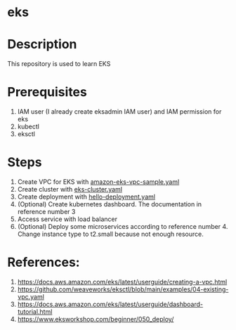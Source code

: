 # eks

# Description

This repository is used to learn EKS

# Prerequisites

1. IAM user (I already create eksadmin IAM user) and IAM permission for eks
2. kubectl
3. eksctl

# Steps

1. Create VPC for EKS with [amazon-eks-vpc-sample.yaml](amazon-eks-vpc-sample.yaml)
2. Create cluster with [eks-cluster.yaml](eks-cluster.yaml)
3. Create deployment with [hello-deployment.yaml](hello-deployment.yaml)
4. (Optional) Create kubernetes dashboard. The documentation in reference number 3
5. Access service with load balancer
6. (Optional) Deploy some microservices according to reference number 4. Change instance type to t2.small because not enough resource.

# References:

1. https://docs.aws.amazon.com/eks/latest/userguide/creating-a-vpc.html
2. https://github.com/weaveworks/eksctl/blob/main/examples/04-existing-vpc.yaml
3. https://docs.aws.amazon.com/eks/latest/userguide/dashboard-tutorial.html
4. https://www.eksworkshop.com/beginner/050_deploy/
